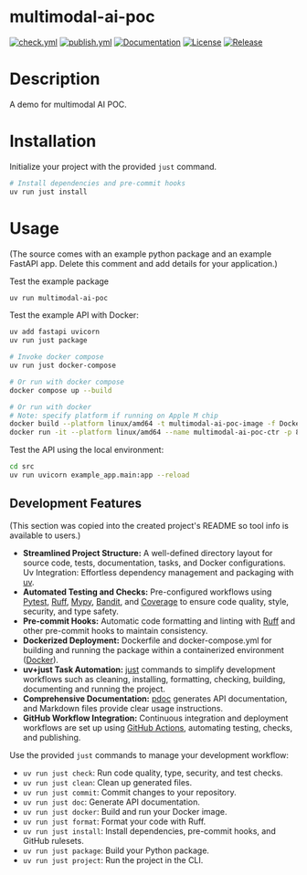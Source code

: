 # multimodal-ai-poc

[![check.yml](https://github.com/yihan-zhou/multimodal-ai-poc/actions/workflows/check.yml/badge.svg)](https://github.com/yihan-zhou/multimodal-ai-poc/actions/workflows/check.yml)
[![publish.yml](https://github.com/yihan-zhou/multimodal-ai-poc/actions/workflows/publish.yml/badge.svg)](https://github.com/yihan-zhou/multimodal-ai-poc/actions/workflows/publish.yml)
[![Documentation](https://img.shields.io/badge/documentation-available-brightgreen.svg)](https://yihan-zhou.github.io/multimodal-ai-poc/)
[![License](https://img.shields.io/github/license/yihan-zhou/multimodal-ai-poc)](https://github.com/yihan-zhou/multimodal-ai-poc/blob/main/LICENCE.txt)
[![Release](https://img.shields.io/github/v/release/yihan-zhou/multimodal-ai-poc)](https://github.com/yihan-zhou/multimodal-ai-poc/releases)

# Description	

A demo for multimodal AI POC.

# Installation

Initialize your project with the provided `just` command.
```bash	
# Install dependencies and pre-commit hooks	
uv run just install	
```
# Usage

(The source comes with an example python package and an example FastAPI app. Delete this comment and add details for your application.)

Test the example package
```bash
uv run multimodal-ai-poc
```

Test the example API with Docker:
```bash	
uv add fastapi uvicorn	
uv run just package	

# Invoke docker compose	
uv run just docker-compose

# Or run with docker compose	
docker compose up --build	

# Or run with docker	
# Note: specify platform if running on Apple M chip 	
docker build --platform linux/amd64 -t multimodal-ai-poc-image -f Dockerfile .	
docker run -it --platform linux/amd64 --name multimodal-ai-poc-ctr -p 8000:8000 multimodal-ai-poc-image	
```

Test the API using the local environment:
```bash
cd src	
uv run uvicorn example_app.main:app --reload
```

## Development Features

(This section was copied into the created project's README so tool info is available to users.)

* **Streamlined Project Structure:** A well-defined directory layout for source code, tests, documentation, tasks, and Docker configurations.
Uv Integration: Effortless dependency management and packaging with [uv](https://docs.astral.sh/uv/).
* **Automated Testing and Checks:** Pre-configured workflows using [Pytest](https://docs.pytest.org/), [Ruff](https://docs.astral.sh/ruff/), [Mypy](https://mypy.readthedocs.io/), [Bandit](https://bandit.readthedocs.io/), and [Coverage](https://coverage.readthedocs.io/) to ensure code quality, style, security, and type safety.
* **Pre-commit Hooks:** Automatic code formatting and linting with [Ruff](https://docs.astral.sh/ruff/) and other pre-commit hooks to maintain consistency.
* **Dockerized Deployment:** Dockerfile and docker-compose.yml for building and running the package within a containerized environment ([Docker](https://www.docker.com/)).
* **uv+just Task Automation:** [just](https://github.com/casey/just) commands to simplify development workflows such as cleaning, installing, formatting, checking, building, documenting and running the project.
* **Comprehensive Documentation:** [pdoc](https://pdoc.dev/) generates API documentation, and Markdown files provide clear usage instructions.
* **GitHub Workflow Integration:** Continuous integration and deployment workflows are set up using [GitHub Actions](https://github.com/features/actions), automating testing, checks, and publishing.

Use the provided `just` commands to manage your development workflow:

- `uv run just check`: Run code quality, type, security, and test checks.
- `uv run just clean`: Clean up generated files.
- `uv run just commit`: Commit changes to your repository.
- `uv run just doc`: Generate API documentation.
- `uv run just docker`: Build and run your Docker image.
- `uv run just format`: Format your code with Ruff.
- `uv run just install`: Install dependencies, pre-commit hooks, and GitHub rulesets.
- `uv run just package`: Build your Python package.
- `uv run just project`: Run the project in the CLI.
